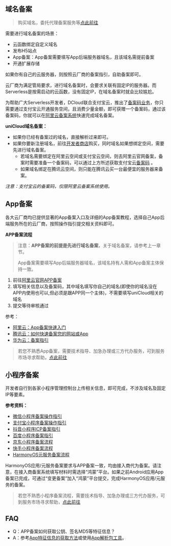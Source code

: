 ## 域名备案

> 购买域名，委托代理备案服务等[点此前往](https://market.aliyun.com/common/agents/yscdcloud?userCode=yp4pevgx#3)

需要进行域名备案的场景：
- 云函数绑定自定义域名
- 发布H5站点
- App备案：App备案需要填写App后端服务器域名，且该域名需提前备案
- 开通扩展存储

如果你有自己的云服务器，则按照云厂商的备案指引，自助备案即可。

云厂商为满足管局要求，进行域名备案时，会要求关联有固定IP的服务器。而Serverless是按需启动的云函数，没有固定IP，在域名备案时就会比较尴尬。

为帮助广大Serverless开发者，DCloud联合支付宝云，推出了[备案码业务](https://doc.dcloud.net.cn/uniCloud/price.html#备案码)，你只需要通过支付宝云开通服务空间，且消费少量金额，即可获赠一个备案码，通过该备案码，你就可以在[阿里云备案系统](https://beian.aliyun.com/)快速完成域名备案。

**uniCloud域名备案：**
- 如果你已经有备案过的域名，直接解析过来即可。
- 如果你要新注册域名，前往[开发者商店](https://market.aliyun.com/common/agents/yscdcloud?userCode=yp4pevgx#2)购买，同时域名如果想绑定空间，需要先进行域名备案。
  - 若域名需要绑定在阿里云空间或支付宝云空间，则去阿里云官网备案，备案时需要准备一个备案码，可以通过上方所述获取支付宝云[备案码](https://doc.dcloud.net.cn/uniCloud/price.html#备案码) 。
  - 如果域名绑定在腾讯云空间，则只能在腾讯云买一台最便宜的服务器来备案。



*注意：支付宝云的备案码，仅限阿里云备案系统使用。*


## App备案

各大云厂商均已提供显著的App备案入口及详细的App备案教程，选择自己App后端服务所在的云厂商，按照操作指引提交相关资料即可。


**APP备案流程**


> 注意：**APP备案的前提是先进行域名备案**，关于域名备案，请参考上一章节。
> 
> App备案需要填写App后端服务器域名，该域名持有人需和App备案主体保持一致。


1. 前往[阿里云官网APP备案](https://wanwang.aliyun.com/qualificationrec/bazszl)
2. 填写相关信息以及备案码，其中域名填写你自己的域名(即使你的域名没在APP内使用也可以,但必须是跟APP同一个主体)，不需要填写uniCloud相关的域名
3. 提交等待审核通过


参考：
- [阿里云：App备案快速入门](https://wanwang.aliyun.com/qualificationrec/bazszl)
- [腾讯云：如何快速备案您的网站或App](https://cloud.tencent.com/document/product/243/39038)
- [华为云：备案指引](https://support.huaweicloud.com/usermanual-icp/zh-cn_topic_0000002127712329.html)


> 若您不熟悉App备案，需要技术指导、加急办理或三方代办服务，可到服务市场寻求帮助，[点此前往](https://market.aliyun.com/common/agents/yscdcloud?userCode=yp4pevgx#3)

## 小程序备案

开发者自行到各家小程序管理控制台上传相关信息，即可完成，不涉及域名及固定IP等要素。

**参考资料：**

- [微信小程序备案操作指引](https://developers.weixin.qq.com/miniprogram/product/record/record_guidelines.html)
- [支付宝小程序备案操作指引](https://opendocs.alipay.com/mini/0apy22?pathHash=2cd5467d)
- [抖音小程序ICP备案指引](https://developer.open-douyin.com/docs/resource/zh-CN/mini-app/operation/settle/ICPFiling/ICPintroduce)
- [百度小程序备案指引](https://smartprogram.baidu.com/docs/introduction/register_filings/)
- [京东小程序备案流程](https://mp-docs.jd.com/doc/operation/beian/2300)
- [快手小程序备案流程](https://mp.kuaishou.com/docs/operate/specification/icp/guide.html)
- [HarmonyOS元服务备案流程](https://developer.huawei.com/consumer/cn/doc/app/50130?ha_source=Dcloud&ha_sourceId=89000448)

HarmonyOS应用/元服务备案要求与APP备案一致，均由接入商代为备案。请注意，在接入商备案系统填写材料时需选择“鸿蒙”平台。如果之前Android应用App备案已完成，可通过“变更备案”加入“鸿蒙”平台提交，完成HarmonyOS应用/元服务的备案。

> 若您不熟悉小程序备案流程，需要技术指导、加急办理或三方代办服务，可到服务市场寻求帮助，[点此前往](https://market.aliyun.com/common/agents/yscdcloud?userCode=yp4pevgx#3)

## FAQ

- Q：APP备案如何获取公钥、签名MD5等特征信息？
- A：参考[App特征信息的获取方法](https://help.aliyun.com/zh/icp-filing/fill-in-app-feature-information)或使用[App解析包工具](https://www.yimenapp.com/developer/cert_analyse_upload.cshtml)。
